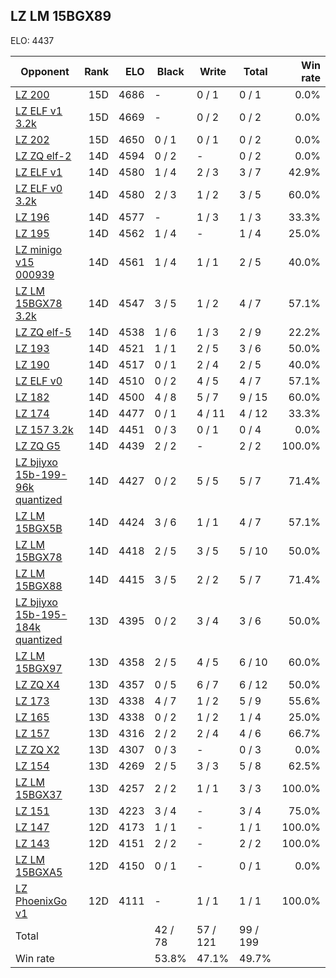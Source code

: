 ## LZ LM 15BGX89 ##

ELO: 4437

Opponent | Rank | ELO | Black | Write | Total | Win rate
---------|-----:|----:|-------|-------|-------|-------:
[LZ 200](LZ%20200.md) | 15D | 4686 | - | 0 / 1 | 0 / 1 | 0.0%
[LZ ELF v1 3.2k](LZ%20ELF%20v1%203.2k.md) | 15D | 4669 | - | 0 / 2 | 0 / 2 | 0.0%
[LZ 202](LZ%20202.md) | 15D | 4650 | 0 / 1 | 0 / 1 | 0 / 2 | 0.0%
[LZ ZQ elf-2](LZ%20ZQ%20elf-2.md) | 14D | 4594 | 0 / 2 | - | 0 / 2 | 0.0%
[LZ ELF v1](LZ%20ELF%20v1.md) | 14D | 4580 | 1 / 4 | 2 / 3 | 3 / 7 | 42.9%
[LZ ELF v0 3.2k](LZ%20ELF%20v0%203.2k.md) | 14D | 4580 | 2 / 3 | 1 / 2 | 3 / 5 | 60.0%
[LZ 196](LZ%20196.md) | 14D | 4577 | - | 1 / 3 | 1 / 3 | 33.3%
[LZ 195](LZ%20195.md) | 14D | 4562 | 1 / 4 | - | 1 / 4 | 25.0%
[LZ minigo v15 000939](LZ%20minigo%20v15%20000939.md) | 14D | 4561 | 1 / 4 | 1 / 1 | 2 / 5 | 40.0%
[LZ LM 15BGX78 3.2k](LZ%20LM%2015BGX78%203.2k.md) | 14D | 4547 | 3 / 5 | 1 / 2 | 4 / 7 | 57.1%
[LZ ZQ elf-5](LZ%20ZQ%20elf-5.md) | 14D | 4538 | 1 / 6 | 1 / 3 | 2 / 9 | 22.2%
[LZ 193](LZ%20193.md) | 14D | 4521 | 1 / 1 | 2 / 5 | 3 / 6 | 50.0%
[LZ 190](LZ%20190.md) | 14D | 4517 | 0 / 1 | 2 / 4 | 2 / 5 | 40.0%
[LZ ELF v0](LZ%20ELF%20v0.md) | 14D | 4510 | 0 / 2 | 4 / 5 | 4 / 7 | 57.1%
[LZ 182](LZ%20182.md) | 14D | 4500 | 4 / 8 | 5 / 7 | 9 / 15 | 60.0%
[LZ 174](LZ%20174.md) | 14D | 4477 | 0 / 1 | 4 / 11 | 4 / 12 | 33.3%
[LZ 157 3.2k](LZ%20157%203.2k.md) | 14D | 4451 | 0 / 3 | 0 / 1 | 0 / 4 | 0.0%
[LZ ZQ G5](LZ%20ZQ%20G5.md) | 14D | 4439 | 2 / 2 | - | 2 / 2 | 100.0%
[LZ bjiyxo 15b-199-96k quantized](LZ%20bjiyxo%2015b-199-96k%20quantized.md) | 14D | 4427 | 0 / 2 | 5 / 5 | 5 / 7 | 71.4%
[LZ LM 15BGX5B](LZ%20LM%2015BGX5B.md) | 14D | 4424 | 3 / 6 | 1 / 1 | 4 / 7 | 57.1%
[LZ LM 15BGX78](LZ%20LM%2015BGX78.md) | 14D | 4418 | 2 / 5 | 3 / 5 | 5 / 10 | 50.0%
[LZ LM 15BGX88](LZ%20LM%2015BGX88.md) | 14D | 4415 | 3 / 5 | 2 / 2 | 5 / 7 | 71.4%
[LZ bjiyxo 15b-195-184k quantized](LZ%20bjiyxo%2015b-195-184k%20quantized.md) | 13D | 4395 | 0 / 2 | 3 / 4 | 3 / 6 | 50.0%
[LZ LM 15BGX97](LZ%20LM%2015BGX97.md) | 13D | 4358 | 2 / 5 | 4 / 5 | 6 / 10 | 60.0%
[LZ ZQ X4](LZ%20ZQ%20X4.md) | 13D | 4357 | 0 / 5 | 6 / 7 | 6 / 12 | 50.0%
[LZ 173](LZ%20173.md) | 13D | 4338 | 4 / 7 | 1 / 2 | 5 / 9 | 55.6%
[LZ 165](LZ%20165.md) | 13D | 4338 | 0 / 2 | 1 / 2 | 1 / 4 | 25.0%
[LZ 157](LZ%20157.md) | 13D | 4316 | 2 / 2 | 2 / 4 | 4 / 6 | 66.7%
[LZ ZQ X2](LZ%20ZQ%20X2.md) | 13D | 4307 | 0 / 3 | - | 0 / 3 | 0.0%
[LZ 154](LZ%20154.md) | 13D | 4269 | 2 / 5 | 3 / 3 | 5 / 8 | 62.5%
[LZ LM 15BGX37](LZ%20LM%2015BGX37.md) | 13D | 4257 | 2 / 2 | 1 / 1 | 3 / 3 | 100.0%
[LZ 151](LZ%20151.md) | 13D | 4223 | 3 / 4 | - | 3 / 4 | 75.0%
[LZ 147](LZ%20147.md) | 12D | 4173 | 1 / 1 | - | 1 / 1 | 100.0%
[LZ 143](LZ%20143.md) | 12D | 4151 | 2 / 2 | - | 2 / 2 | 100.0%
[LZ LM 15BGXA5](LZ%20LM%2015BGXA5.md) | 12D | 4150 | 0 / 1 | - | 0 / 1 | 0.0%
[LZ PhoenixGo v1](LZ%20PhoenixGo%20v1.md) | 12D | 4111 | - | 1 / 1 | 1 / 1 | 100.0%
Total | | | 42 / 78 | 57 / 121 | 99 / 199 | 
Win rate| | | 53.8% | 47.1% | 49.7% | 
